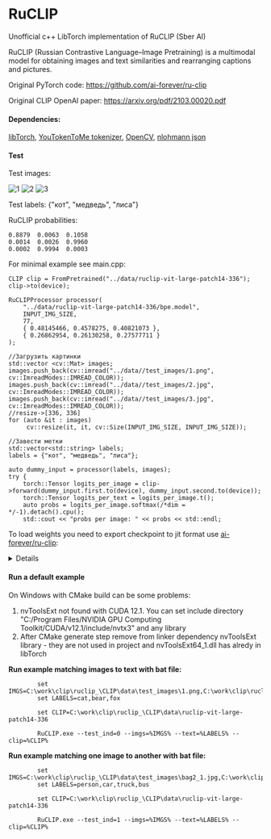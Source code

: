 # RuCLIP
Unofficial c++ LibTorch implementation of RuCLIP (Sber AI)

RuCLIP (Russian Contrastive Language–Image Pretraining) is a multimodal model for obtaining images and text similarities and rearranging captions and pictures.

Original PyTorch code: https://github.com/ai-forever/ru-clip

Original CLIP OpenAI paper: https://arxiv.org/pdf/2103.00020.pdf

#### Dependencies: 
[libTorch](https://pytorch.org), 
[YouTokenToMe tokenizer](https://github.com/VKCOM/YouTokenToMe), 
[OpenCV](https://opencv.org/releases/), 
[nlohmann json](https://github.com/nlohmann/json) 

#### Test

Test images:

![1](https://github.com/DeliriumV01D/RuCLIP/assets/46240032/2a006f77-30c8-45a7-b2c5-928899f2db8a)
![2](https://github.com/DeliriumV01D/RuCLIP/assets/46240032/2cd7364c-6368-4658-a2cb-c3350e8abfa7)
![3](https://github.com/DeliriumV01D/RuCLIP/assets/46240032/aea25ee6-a9a6-4fd8-b435-dc8a4c17b009)

Test labels:
{"кот", "медведь", "лиса"}

RuCLIP probabilities:

	0.8879  0.0063  0.1058
	0.0014  0.0026  0.9960
	0.0002  0.9994  0.0003

For minimal example see main.cpp:

	CLIP clip = FromPretrained("../data/ruclip-vit-large-patch14-336");
	clip->to(device);

	RuCLIPProcessor processor(
		"../data/ruclip-vit-large-patch14-336/bpe.model",
		INPUT_IMG_SIZE,
		77,
		{ 0.48145466, 0.4578275, 0.40821073 },
		{ 0.26862954, 0.26130258, 0.27577711 }
	);

	//Загрузить картинки
	std::vector <cv::Mat> images;
	images.push_back(cv::imread("../data//test_images/1.png", cv::ImreadModes::IMREAD_COLOR));
	images.push_back(cv::imread("../data//test_images/2.jpg", cv::ImreadModes::IMREAD_COLOR));
	images.push_back(cv::imread("../data//test_images/3.jpg", cv::ImreadModes::IMREAD_COLOR));
	//resize->[336, 336]
	for (auto &it : images)
		 cv::resize(it, it, cv::Size(INPUT_IMG_SIZE, INPUT_IMG_SIZE));

	//Завести метки
	std::vector<std::string> labels;
	labels = {"кот", "медведь", "лиса"};

	auto dummy_input = processor(labels, images);
	try {
		torch::Tensor logits_per_image = clip->forward(dummy_input.first.to(device), dummy_input.second.to(device));
		torch::Tensor logits_per_text = logits_per_image.t();
		auto probs = logits_per_image.softmax(/*dim = */-1).detach().cpu();
		std::cout << "probs per image: " << probs << std::endl;

  To load weights you need to export checkpoint to jit format use [ai-forever/ru-clip](https://github.com/ai-forever/ru-clip):
<details>

	import ruclip
	import torch
	import base64
	import requests
	from PIL import Image
	from io import BytesIO
	import matplotlib.pyplot as plt

	def save_clip_model(clip_name:str, size:int, device:str):
		clip, processor = ruclip.load(clip_name, device=device)

		# prepare images
		bs4_urls = requests.get('https://raw.githubusercontent.com/ai-forever/ru-dolph/master/pics/pipelines/cats_vs_dogs_bs4.json').json()
		images = [Image.open(BytesIO(base64.b64decode(bs4_url))) for bs4_url in bs4_urls]

		# prepare classes
		classes = ['кошка', 'собака']
		templates = ['{}', 'это {}', 'на картинке {}', 'это {}, домашнее животное']

		# predict
		predictor = ruclip.Predictor(clip, processor, device, bs=8, templates=templates)
		with torch.no_grad():
			text_latents = predictor.get_text_latents(classes)
			pred_labels = predictor.run(images, text_latents)

		# show results
		f, ax = plt.subplots(2,4, figsize=(12,6))
		for i, (pil_img, pred_label) in enumerate(zip(images, pred_labels)):
			ax[i//4, i%4].imshow(pil_img)
			ax[i//4, i%4].set_title(classes[pred_label])
		plt.show()

    		# export to jit
		var=(torch.ones((1, 77)).long(), torch.ones((1, 3, size, size)))  
		traced_script_module = torch.jit.trace(clip, var)
		traced_script_module.save("saves/" + clip_name + ".zip")

	#device = 'cuda'
	device = 'cpu'

	clip_name = 'ruclip-vit-large-patch14-336'
	size = 336
	save_clip_model(clip_name, size, device)
</details>

#### Run a default example

On Windows with CMake build can be some problems:
1. nvToolsExt not found with CUDA 12.1. You can set include directory "C:/Program Files/NVIDIA GPU Computing Toolkit/CUDA/v12.1/include/nvtx3" and any library
2. After CMake generate step remove from linker dependency nvToolsExt library - they are not used in project and nvToolsExt64_1.dll has alredy in libTorch


**Run example matching images to text with bat file:**

            set IMGS=C:\work\clip\ruclip_\CLIP\data\test_images\1.png,C:\work\clip\ruclip_\CLIP\data\test_images\2.jpg,C:\work\clip\ruclip_\CLIP\data\test_images\3.jpg
            set LABELS=cat,bear,fox

            set CLIP=C:\work\clip\ruclip_\CLIP\data\ruclip-vit-large-patch14-336

            RuCLIP.exe --test_ind=0 --imgs=%IMGS% --text=%LABELS% --clip=%CLIP%

**Run example matching one image to another with bat file:**

            set IMGS=C:\work\clip\ruclip_\CLIP\data\test_images\bag2_1.jpg,C:\work\clip\ruclip_\CLIP\data\test_images\bag0_0.jpg,C:\work\clip\ruclip_\CLIP\data\test_images\bag1_0.jpg,C:\work\clip\ruclip_\CLIP\data\test_images\bag2_0.jpg,C:\work\clip\ruclip_\CLIP\data\test_images\bag2_2.jpg,C:\work\clip\ruclip_\CLIP\data\test_images\bag5_2.jpg
            set LABELS=person,car,truck,bus

            set CLIP=C:\work\clip\ruclip_\CLIP\data\ruclip-vit-large-patch14-336

            RuCLIP.exe --test_ind=1 --imgs=%IMGS% --text=%LABELS% --clip=%CLIP%






